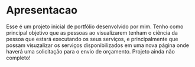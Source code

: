# Apresentacao

Esse é um projeto inicial de portfólio desenvolvido por mim. Tenho como principal objetivo que as pessoas ao visualizarem tenham o ciência da pessoa que estará executando os seus serviços, e principalmente que possam visuzalizar os serviços disponibilizados em uma nova página onde haverá uma solicitação para o envio de orçamento. Projeto ainda não completo!
